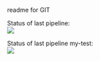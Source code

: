 readme for GIT

Status of last pipeline: <br>
<img src="https://github.com/Dmitriy-Muchanovskiy/test_git/workflows/CI-CD-gitactions-to-AWS-ElasticBeanstalk/badge.svg?branch-master"><br>


Status of last pipeline my-test: <br>
<img src="https://github.com/Dmitriy-Muchanovskiy/test_git/workflows/my-test.yml/badge.svg?branch-master"><br>

